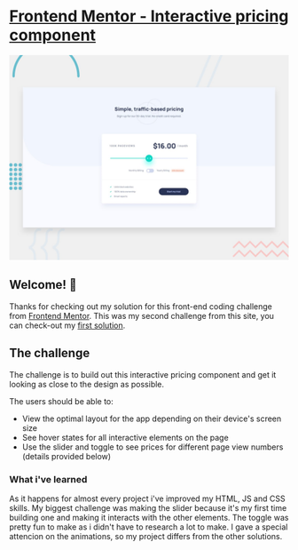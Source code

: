 # [Frontend Mentor - Interactive pricing component](https://thurzinrb.github.io/faq-accordion-card-main/index.html)

![Design preview for the Interactive pricing component coding challenge](./design/desktop-preview.jpg)

## Welcome! 👋

Thanks for checking out my solution for this front-end coding challenge from [Frontend Mentor](https://www.frontendmentor.io). This was my second challenge from this site, you can check-out my [first solution](https://github.com/ThurzinRB/faq-accordion-card-main).


## The challenge

The challenge is to build out this interactive pricing component and get it looking as close to the design as possible.

The users should be able to:

- View the optimal layout for the app depending on their device's screen size
- See hover states for all interactive elements on the page
- Use the slider and toggle to see prices for different page view numbers (details provided below)

### What i've learned

As it happens for almost every project i've improved my HTML, JS and CSS skills. My biggest challenge was making the slider because it's my first time building one and making it interacts with the other elements. The toggle was pretty fun to make as i didn't have to research a lot to make. I gave a special attencion on the animations, so my project differs from the other solutions.